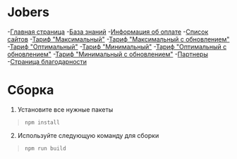 # Jobers

-[Главная страница](https://jobers.vercel.app/)
-[База знаний](https://jobers.vercel.app/blog.html)
-[Информация об оплате](https://jobers.ru/payment-info)
-[Список сайтов](https://jobers.ru/spisok_saitov)
-[Тариф "Максимальный"](https://jobers.ru/tariff_maximum)
-[Тариф "Максимальный с обновлением"](https://jobers.ru/tariff_maximum-with-auto-update)
-[Тариф "Оптимальный"](https://jobers.ru/tariff_advanced)
-[Тариф "Минимальный"](https://jobers.ru/tariff_starting)
-[Тариф "Оптимальный с обновлением"](https://jobers.ru/tariff_advanced-with-auto-update)
-[Тариф "Минимальный с обновлением"](https://jobers.ru/tariff_starting-with-auto-update)
-[Партнеры](https://jobers.ru/partners)
-[Страница благодарности](https://jobers.ru/thank-you-page)

# Сборка

1. Установите все нужные пакеты 
>`npm install`

2. Используйте следующую команду для сборки 
>`npm run build`

